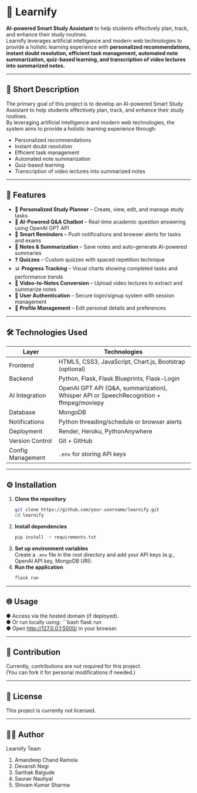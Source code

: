 # 📘 Learnify

**AI-powered Smart Study Assistant** to help students effectively plan, track, and enhance their study routines.  
Learnify leverages artificial intelligence and modern web technologies to provide a holistic learning experience with **personalized recommendations, instant doubt resolution, efficient task management, automated note summarization, quiz-based learning, and transcription of video lectures into summarized notes.**

---

## 📖 Short Description

The primary goal of this project is to develop an AI-powered Smart Study Assistant to help students effectively plan, track, and enhance their study routines.  
By leveraging artificial intelligence and modern web technologies, the system aims to provide a holistic learning experience through:  
- Personalized recommendations  
- Instant doubt resolution  
- Efficient task management  
- Automated note summarization  
- Quiz-based learning  
- Transcription of video lectures into summarized notes  

---

## 🚀 Features

- 📅 **Personalized Study Planner** – Create, view, edit, and manage study tasks  
- 🤖 **AI-Powered Q&A Chatbot** – Real-time academic question answering using OpenAI GPT API  
- 🔔 **Smart Reminders** – Push notifications and browser alerts for tasks and exams  
- 📝 **Notes & Summarization** – Save notes and auto-generate AI-powered summaries  
- ❓ **Quizzes** – Custom quizzes with spaced repetition technique  
- 📊 **Progress Tracking** – Visual charts showing completed tasks and performance trends  
- 🎥 **Video-to-Notes Conversion** – Upload video lectures to extract and summarize notes  
- 🔐 **User Authentication** – Secure login/signup system with session management  
- 👤 **Profile Management** – Edit personal details and preferences  

---

## 🛠️ Technologies Used

| Layer        | Technologies                                                                 |
|--------------|------------------------------------------------------------------------------|
| Frontend     | HTML5, CSS3, JavaScript, Chart.js, Bootstrap (optional)                     |
| Backend      | Python, Flask, Flask Blueprints, Flask-Login                                 |
| AI Integration | OpenAI GPT API (Q&A, summarization), Whisper API or SpeechRecognition + ffmpeg/moviepy |
| Database     | MongoDB                                                                      |
| Notifications| Python threading/schedule or browser alerts                                  |
| Deployment   | Render, Heroku, PythonAnywhere                                               |
| Version Control | Git + GitHub                                                              |
| Config Management | `.env` for storing API keys  

---

## ⚙️ Installation

1. **Clone the repository**
   ```bash
   git clone https://github.com/your-username/learnify.git
   cd learnify
2. **Install dependencies**
   ```bash
   pip install -r requirements.txt
3. **Set up environment variables**<br>
   Create a `.env` file in the root directory and add your API keys (e.g., OpenAI API key, MongoDB URI).
4. **Run the application**
   ```bash
   flask run

---

## 🌐 Usage

● Access via the hosted domain (if deployed).
<br>
● Or run locally using:
     ```bash
     flask run
<br>
● Open http://127.0.0.1:5000/ in your browser.

---

## 🤝 Contribution

Currently, contributions are not required for this project. <br>
(You can fork it for personal modifications if needed.)

---

## 📜 License
This project is currently not licensed.

---

## 👨‍💻 Author
Learnify Team
1. Amandeep Chand Ramola
2. Devansh Negi
3. Sarthak Balgude
4. Saurav Nautiyal
5. Shivam Kumar Sharma
